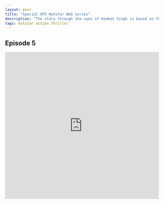 ```yaml
---
layout: post
title: "Special OPS Hotstar Web series"
description: "The story through the eyes of Himmat Singh is based on the inspiration was taken from Nineteen Years of nationally significant events, several espionage missions were undertaken by India in the last two decades. "
tags: hotstar action thriller
---
```


## Episode 5

<div class="responsive-container">
<iframe src="https://drive.google.com/file/d/1V_TIqJ4Jk6HCj-LwToFaGyA7Lq_Yg78e/preview " frameborder="0" marginwidth="0" marginheight="0" scrolling="NO" width="100%" height="480" allowfullscreen></iframe>
<div style="width: 80px; height: 80px; position: absolute; opacity: 0; right: 0px; top: 0px;"> </div></div>
